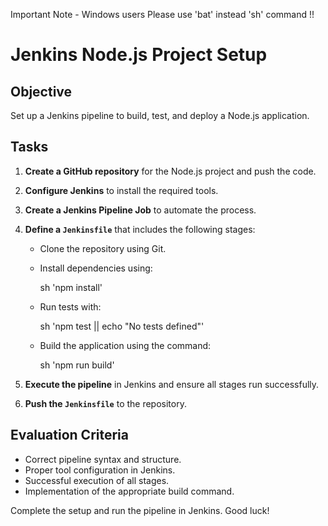 Important Note - Windows users
Please use 'bat' instead 'sh' command !! 

# Jenkins Node.js Project Setup

## **Objective**  
Set up a Jenkins pipeline to build, test, and deploy a Node.js application.

## **Tasks**  
1. **Create a GitHub repository** for the Node.js project and push the code.  
2. **Configure Jenkins** to install the required tools.  
3. **Create a Jenkins Pipeline Job** to automate the process.  
4. **Define a `Jenkinsfile`** that includes the following stages:  
   - Clone the repository using Git.  
   - Install dependencies using:  

     sh 'npm install'

   - Run tests with:  

     sh 'npm test || echo "No tests defined"'

   - Build the application using the command:  

     sh 'npm run build'  

5. **Execute the pipeline** in Jenkins and ensure all stages run successfully.  
6. **Push the `Jenkinsfile`** to the repository.

## **Evaluation Criteria**  
- Correct pipeline syntax and structure.  
- Proper tool configuration in Jenkins.  
- Successful execution of all stages.  
- Implementation of the appropriate build command.

Complete the setup and run the pipeline in Jenkins. Good luck!

